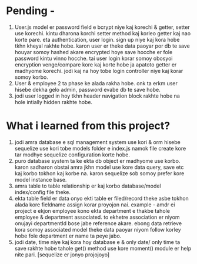 # Pending -

1. User.js model er password field e bcrypt niye kaj korechi & getter, setter use korechi. kintu dharona korchi setter method kaj korleo getter kaj nao korte pare. eta authentication, user login. sign up niye kaj kora hobe tkhn kheyal rakhte hobe. karon user er theke data paoyar por db te save houyar somoy hashed akare encrypted hoye save hocche er fole password kintu vinno hocche. tai user login korar somoy obosyoi encryption venge/compare kore kaj korte hobe ja apatoto getter er madhyome korechi. jodi kaj na hoy tobe login controller niye kaj korar somoy korbo.
2. User & employee 2 ta phase ke alada rakha hobe. onk ta erkm user hisebe dekha gelo admin, password evabe db te save hobe.  
3. jodi user logged in hoy tkhn header navigation block rakhte hobe na hole intially hidden rakhte hobe.

# What i learned from this project?

1. jodi amra database e sql management system use kori & orm hisebe sequelize use kori tobe models folder e index.js namok file create kore tar modhye sequelize configuration korte hobe.
2. puro database system ta ke ekta db object er madhyome use korbo. karon sadharon obstai amra jkhn model use kore data query, save etc kaj korbo tokhon kaj korbe na. karon sequelize sob somoy prefer kore model instance base.
3. amra table to table relationship er kaj korbo database/model index/config file theke.
4. ekta table field er data onyo ekti table er filed/record theke asbe tokhon alada kore fieldname assign korar proyojon nai. example - amdr ei project e ekjon employee kono ekta department e thakbe tahole employee & department associated. to ekhetre association er niyom onujayi departmentId bose jabe reference akare. ebong data retrieve kora somoy associated model theke data paoyar niyom follow korley hobe fole department er name ta peye jabo.
5. jodi date, time niye kaj kora hoy database e & only date/ only time ta save rakhte hobe tahole get() method use kore moment() module er help nite pari. [sequelize er jonyo projojoyo]  